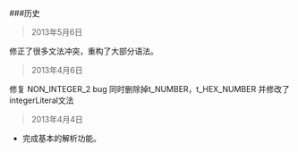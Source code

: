 
###历史
> 2013年5月6日

修正了很多文法冲突，重构了大部分语法。

> 2013年4月6日

修复 NON_INTEGER_2 bug 同时删除掉t_NUMBER，t_HEX_NUMBER 并修改了integerLiteral文法

> 2013年4月4日

 - 完成基本的解析功能。